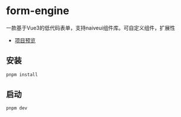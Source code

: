 # form-engine

一款基于Vue3的低代码表单，支持naiveui组件库。可自定义组件，扩展性

- [项目预览](https://ctrlc-git.gitee.io/lcaas-form/)

## 安装

```bash
pnpm install
```

## 启动

```bash
pnpm dev
```
